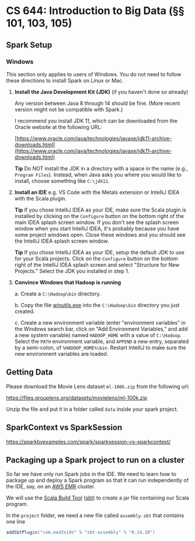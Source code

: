 # CS 644: Introduction to Big Data (§§ 101, 103, 105)

## Spark Setup 

### Windows

This section only applies to users of Windows.  You do not need to follow these directions to install Spark on Linux or Mac.


1.  **Install the Java Development Kit (JDK)** (if you haven't done so already)

    Any version between Java 8 through 14 should be fine.  (More recent version might not be compatible with Spark.)

    I recommend you install JDK 11, which can be downloaded from the Oracle website at the following URL:
    
    [https://www.oracle.com/java/technologies/javase/jdk11-archive-downloads.html](https://www.oracle.com/java/technologies/javase/jdk11-archive-downloads.html)
    
    **Tip** Do NOT install the JDK in a directory with a space in the name (e.g., `Program Files`). Instead, when Java asks you where you would like to install, choose something like `C:\jdk11`.
    
2.  **Install an IDE** e.g. VS Code with the Metals extension or IntelliJ IDEA with the Scala plugin.
    
    **Tip** If you chose IntelliJ IDEA as your IDE, make sure the Scala plugin is installed by clicking on the `Configure` button on the bottom right of the main IDEA splash screen window.  If you don't see the splash screen window when you start IntelliJ IDEA, it's probably because you have some project windows open.  Close these windows and you should see the IntelliJ IDEA splash screen window.
    
    **Tip** If you chose IntelliJ IDEA as your IDE, setup the default JDK to use for your Scala projects.  Click on the `Configure` button on the bottom right of the IntelliJ IDEA splash screen and select "Structure for New Projects."  Select the JDK you installed in step 1.

3.  **Convince Windows that Hadoop is running**

    a.  Create a `C:\Hadoop\bin` directory.
    
    b.  Copy the file [winutils.exe](winutils.exe) into the `C:\Hadoop\bin` directory you just created.
    
    c.  Create a new environment variable (enter "environment variables" in the Windows search bar, click on "Add Environment Variables," and add a new system variable) named `HADOOP_HOME` with a value of `C:\Hadoop`.  Select the `PATH` environment variable, and `APPEND` a new entry, separated by a semi-colon, of `%HADOOP_HOME%\bin`. Restart IntelliJ to make sure the new environment variables are loaded.


## Getting Data

Please download the Movie Lens dataset `ml-100k.zip` from the following url:

https://files.grouplens.org/datasets/movielens/ml-100k.zip

Unzip the file and put it in a folder called `data` inside your spark project.

## SparkContext vs SparkSession

https://sparkbyexamples.com/spark/sparksession-vs-sparkcontext/


## Packaging up a Spark project to run on a cluster

So far we have only run Spark jobs in the IDE.  We need to learn how to package up and deploy a Spark program so that it can run independently of the IDE, say, on an [AWS EMR][] cluster.

We will use the [Scala Build Tool][] ([sbt][]) to create a jar file containing our Scala program.

In the `project` folder, we need a new file called `assembly.sbt` that contains one line

```scala
addSbtPlugin("com.eed3si9n" % "sbt-assembly" % "0.14.10")
```


[AWS EMR]: https://aws.amazon.com/emr/



[Scala Build Tool]: https://www.scala-sbt.org/

[sbt]: https://www.scala-sbt.org/
